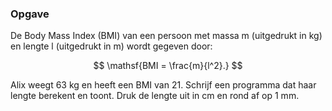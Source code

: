 ### Opgave

De Body Mass Index (BMI) van een persoon met massa m (uitgedrukt in kg) en lengte l (uitgedrukt in m) wordt gegeven door:

$$
\mathsf{BMI = \frac{m}{l^2}.}
$$

Alix weegt 63 kg en heeft een BMI van 21. Schrijf een programma dat haar lengte berekent en toont. Druk de lengte uit in cm en rond af op 1 mm.
